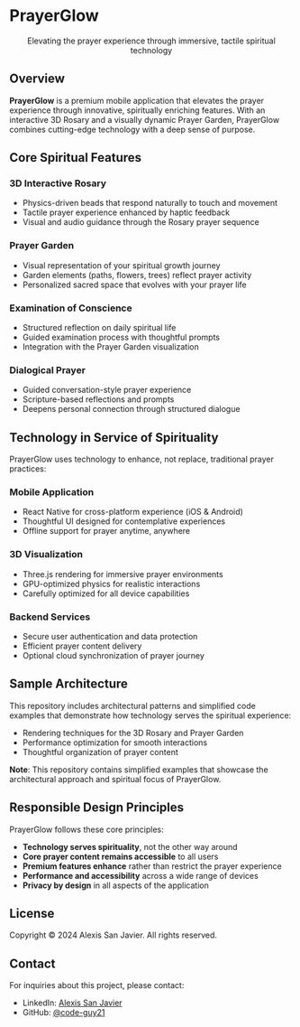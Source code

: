 # PrayerGlow

<div align="center">
  <p>Elevating the prayer experience through immersive, tactile spiritual technology</p>
</div>

## Overview

**PrayerGlow** is a premium mobile application that elevates the prayer experience through innovative, spiritually enriching features. With an interactive 3D Rosary and a visually dynamic Prayer Garden, PrayerGlow combines cutting-edge technology with a deep sense of purpose.

## Core Spiritual Features

### 3D Interactive Rosary

- Physics-driven beads that respond naturally to touch and movement
- Tactile prayer experience enhanced by haptic feedback
- Visual and audio guidance through the Rosary prayer sequence

### Prayer Garden

- Visual representation of your spiritual growth journey
- Garden elements (paths, flowers, trees) reflect prayer activity
- Personalized sacred space that evolves with your prayer life

### Examination of Conscience

- Structured reflection on daily spiritual life
- Guided examination process with thoughtful prompts
- Integration with the Prayer Garden visualization

### Dialogical Prayer

- Guided conversation-style prayer experience
- Scripture-based reflections and prompts
- Deepens personal connection through structured dialogue

## Technology in Service of Spirituality

PrayerGlow uses technology to enhance, not replace, traditional prayer practices:

### Mobile Application

- React Native for cross-platform experience (iOS & Android)
- Thoughtful UI designed for contemplative experiences
- Offline support for prayer anytime, anywhere

### 3D Visualization

- Three.js rendering for immersive prayer environments
- GPU-optimized physics for realistic interactions
- Carefully optimized for all device capabilities

### Backend Services

- Secure user authentication and data protection
- Efficient prayer content delivery
- Optional cloud synchronization of prayer journey

## Sample Architecture

This repository includes architectural patterns and simplified code examples that demonstrate how technology serves the spiritual experience:

- Rendering techniques for the 3D Rosary and Prayer Garden
- Performance optimization for smooth interactions
- Thoughtful organization of prayer content

**Note**: This repository contains simplified examples that showcase the architectural approach and spiritual focus of PrayerGlow.

## Responsible Design Principles

PrayerGlow follows these core principles:

- **Technology serves spirituality**, not the other way around
- **Core prayer content remains accessible** to all users
- **Premium features enhance** rather than restrict the prayer experience
- **Performance and accessibility** across a wide range of devices
- **Privacy by design** in all aspects of the application

## License

Copyright © 2024 Alexis San Javier. All rights reserved.

## Contact

For inquiries about this project, please contact:

- LinkedIn: [Alexis San Javier](https://www.linkedin.com/in/alexissj/)
- GitHub: [@code-guy21](https://github.com/code-guy21)
